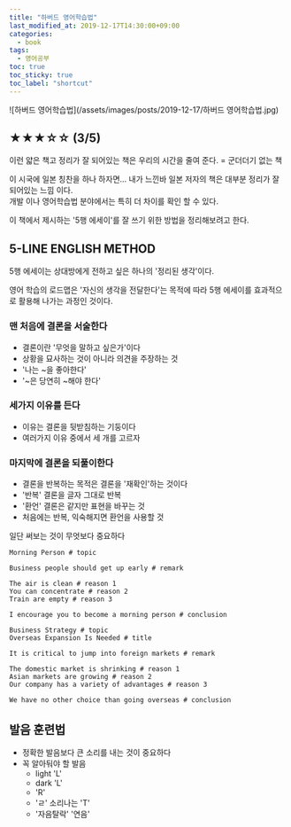 ```yaml
---
title: "하버드 영어학습법"
last_modified_at: 2019-12-17T14:30:00+09:00
categories:
  - book
tags:
  - 영어공부
toc: true
toc_sticky: true
toc_label: "shortcut"
---
```


![하버드 영어학습법](/assets/images/posts/2019-12-17/하버드 영어학습법.jpg)

## ★★★☆☆ (3/5)

이런 얇은 책고 정리가 잘 되어있는 책은 우리의 시간을 줄여 준다. = 군더더기 없는 책

이 시국에 일본 칭찬을 하나 하자면... 내가 느낀바 일본 저자의 책은 대부분 정리가 잘 되어있는 느낌 이다.  
개발 이나 영어학습법 분야에서는 특히 더 차이를 확인 할 수 있다.

이 책에서 제시하는 '5행 에세이'를 잘 쓰기 위한 방법을 정리해보려고 한다.

## 5-LINE ENGLISH METHOD

5행 에세이는 상대방에게 전하고 싶은 하나의 '정리된 생각'이다.

영어 학습의 로드맵은 '자신의 생각을 전달한다'는 목적에 따라 5행 에세이를 효과적으로 활용해 나가는 과정인 것이다.

### 맨 처음에 결론을 서술한다

- 결론이란 '무엇을 말하고 싶은가'이다
- 상황을 묘사하는 것이 아니라 의견을 주장하는 것
- '나는 ~을 좋아한다'
- '~은 당연히 ~해야 한다'

### 세가지 이유를 든다

- 이유는 결론을 뒷받침하는 기둥이다
- 여러가지 이유 중에서 세 개를 고르자

### 마지막에 결론을 되풀이한다

- 결론을 반복하는 목적은 결론을 '재확인'하는 것이다
- '반복' 결론을 글자 그대로 반복
- '환언' 결론은 같지만 표현을 바꾸는 것
- 처음에는 반복, 익숙해지면 환언을 사용할 것

일단 써보는 것이 무엇보다 중요하다

    Morning Person # topic

    Business people should get up early # remark

    The air is clean # reason 1
    You can concentrate # reason 2
    Train are empty # reason 3

    I encourage you to become a morning person # conclusion

    Business Strategy # topic
    Overseas Expansion Is Needed # title

    It is critical to jump into foreign markets # remark

    The domestic market is shrinking # reason 1
    Asian markets are growing # reason 2
    Our company has a variety of advantages # reason 3

    We have no other choice than going overseas # conclusion

## 발음 훈련법

- 정확한 발음보다 큰 소리를 내는 것이 중요하다
- 꼭 알아둬야 할 발음
  - light 'L'
  - dark 'L'
  - 'R'
  - 'ㄹ' 소리나는 'T'
  - '자음탈락' '연음'
